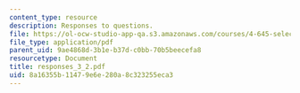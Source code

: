 ```yaml
---
content_type: resource
description: Responses to questions.
file: https://ol-ocw-studio-app-qa.s3.amazonaws.com/courses/4-645-selected-topics-in-architecture-architecture-from-1750-to-the-present-fall-2004/8a16355b11479e6e280a8c323255eca3_responses_3_2.pdf
file_type: application/pdf
parent_uid: 9ae4868d-3b1e-b37d-c0bb-70b5beecefa8
resourcetype: Document
title: responses_3_2.pdf
uid: 8a16355b-1147-9e6e-280a-8c323255eca3
---
```

